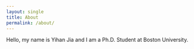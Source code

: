 ```yaml
---
layout: single
title: About
permalink: /about/
---
```


Hello, my name is Yihan Jia and I am a Ph.D. Student at Boston University. 
